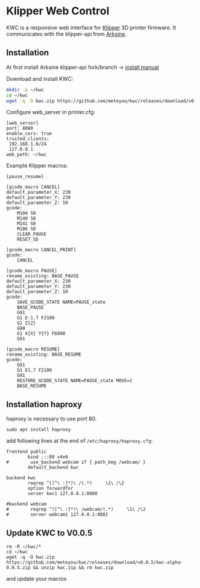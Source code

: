 # Klipper Web Control
KWC is a responsive web interface for [Klipper](https://github.com/KevinOConnor/klipper) 3D printer firmware. It communicates with the klipper-api from [Arksine](https://github.com/arksine). 

## Installation
At first install Arksine klipper-api fork/branch -> [install manual](https://github.com/Arksine/klipper/tree/work-web_server-20200131/klippy/extras/web_server)

Download and install KWC:
```bash
mkdir -p ~/kwc
cd ~/kwc
wget -q -O kwc.zip https://github.com/meteyou/kwc/releases/download/v0.0.5/kwc-alpha-0.0.5.zip && unzip kwc.zip && rm kwc.zip
```

Configure web_server in printer.cfg:
```
[web_server]
port: 8080
enable_cors: true
trusted_clients:
 192.168.1.0/24
 127.0.0.1
web_path: ~/kwc
```

Example Klipper macros:
```
[pause_resume]

[gcode_macro CANCEL]
default_parameter_X: 230
default_parameter_Y: 230
default_parameter_Z: 10
gcode:
    M104 S0
    M140 S0
    M141 S0
    M106 S0
    CLEAR_PAUSE
    RESET_SD

[gcode_macro CANCEL_PRINT]
gcode:
    CANCEL

[gcode_macro PAUSE]
rename_existing: BASE_PAUSE
default_parameter_X: 230
default_parameter_Y: 230
default_parameter_Z: 10
gcode:
    SAVE_GCODE_STATE NAME=PAUSE_state
    BASE_PAUSE
    G91
    G1 E-1.7 F2100
    G1 Z{Z}
    G90
    G1 X{X} Y{Y} F6000
    G91

[gcode_macro RESUME]
rename_existing: BASE_RESUME
gcode:
    G91
    G1 E1.7 F2100
    G91
    RESTORE_GCODE_STATE NAME=PAUSE_state MOVE=1
    BASE_RESUME
```

## Installation haproxy
haproxy is necessary to use port 80.

`sudo apt install haproxy`

add following lines at the end of `/etc/haproxy/haproxy.cfg`:
```
frontend public
        bind :::80 v4v6
#        use_backend webcam if { path_beg /webcam/ }
        default_backend kwc

backend kwc
        reqrep ^([^\ :]*)\ /(.*)     \1\ /\2
        option forwardfor
        server kwc1 127.0.0.1:8080

#backend webcam
#        reqrep ^([^\ :]*)\ /webcam/(.*)     \1\ /\2
#        server webcam1 127.0.0.1:8081
```


## Update KWC to V0.0.5
```
rm -R ~/kwc/*
cd ~/kwc
wget -q -O kwc.zip https://github.com/meteyou/kwc/releases/download/v0.0.5/kwc-alpha-0.0.5.zip && unzip kwc.zip && rm kwc.zip
```
and update your macros